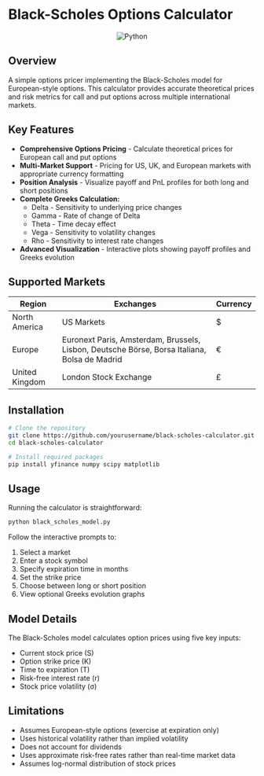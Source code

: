 # Black-Scholes Options Calculator

<div align="center">
  
![Python](https://img.shields.io/badge/Python-3.7+-green)

</div>

## Overview

A simple options pricer implementing the Black-Scholes model for European-style options. This calculator provides accurate theoretical prices and risk metrics for call and put options across multiple international markets.

## Key Features

- **Comprehensive Options Pricing** - Calculate theoretical prices for European call and put options
- **Multi-Market Support** - Pricing for US, UK, and European markets with appropriate currency formatting
- **Position Analysis** - Visualize payoff and PnL profiles for both long and short positions
- **Complete Greeks Calculation:**
  - Delta - Sensitivity to underlying price changes
  - Gamma - Rate of change of Delta
  - Theta - Time decay effect
  - Vega - Sensitivity to volatility changes
  - Rho - Sensitivity to interest rate changes
- **Advanced Visualization** - Interactive plots showing payoff profiles and Greeks evolution

## Supported Markets

| Region | Exchanges | Currency |
|--------|-----------|----------|
| North America | US Markets | $ |
| Europe | Euronext Paris, Amsterdam, Brussels, Lisbon, Deutsche Börse, Borsa Italiana, Bolsa de Madrid | € |
| United Kingdom | London Stock Exchange | £ |

## Installation

```bash
# Clone the repository
git clone https://github.com/yourusername/black-scholes-calculator.git
cd black-scholes-calculator

# Install required packages
pip install yfinance numpy scipy matplotlib
```

## Usage

Running the calculator is straightforward:

```bash
python black_scholes_model.py
```

Follow the interactive prompts to:
1. Select a market
2. Enter a stock symbol
3. Specify expiration time in months
4. Set the strike price
5. Choose between long or short position
6. View optional Greeks evolution graphs

## Model Details

The Black-Scholes model calculates option prices using five key inputs:
- Current stock price (S)
- Option strike price (K)
- Time to expiration (T)
- Risk-free interest rate (r)
- Stock price volatility (σ)

## Limitations

- Assumes European-style options (exercise at expiration only)
- Uses historical volatility rather than implied volatility
- Does not account for dividends
- Uses approximate risk-free rates rather than real-time market data
- Assumes log-normal distribution of stock prices

